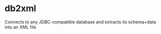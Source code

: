 db2xml
======

Connects to any JDBC-compatible database and extracts its schema+data into an XML file
